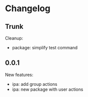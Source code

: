 
# Changelog

## Trunk

Cleanup:
* package: simplify test command

## 0.0.1

New features:
* ipa: add group actions
* ipa: new package with user actions
